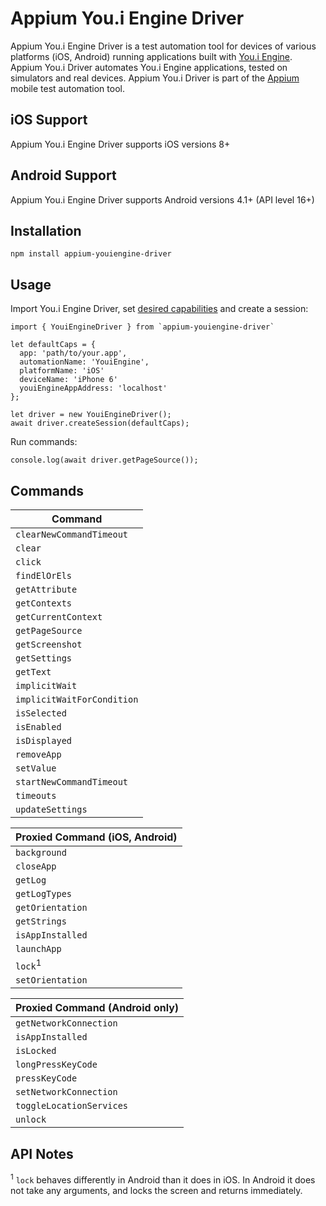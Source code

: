 Appium You.i Engine Driver
===================
Appium You.i Engine Driver is a test automation tool for devices of various platforms (iOS, Android) running applications built with [You.i Engine](http://www.youi.tv/youi-engine/). Appium You.i Driver automates You.i Engine applications, tested on simulators and real devices. Appium You.i Driver is part of the [Appium](https://github.com/appium/appium) mobile test automation tool.

## iOS Support
Appium You.i Engine Driver supports iOS versions 8+

## Android Support
Appium You.i Engine Driver supports Android versions 4.1+ (API level 16+)

## Installation
```
npm install appium-youiengine-driver
```

## Usage
Import You.i Engine Driver, set [desired capabilities](http://appium.io/slate/en/1.5/?javascript#appium-server-capabilities) and create a session:

```
import { YouiEngineDriver } from `appium-youiengine-driver`

let defaultCaps = {
  app: 'path/to/your.app',
  automationName: 'YouiEngine',
  platformName: 'iOS'
  deviceName: 'iPhone 6'
  youiEngineAppAddress: 'localhost'
};

let driver = new YouiEngineDriver();
await driver.createSession(defaultCaps);
```
Run commands:
```
console.log(await driver.getPageSource());

```
## Commands
|          Command           |
|----------------------------|
| `clearNewCommandTimeout`          |
| `clear`          |
| `click`                           |
| `findElOrEls`                     |
| `getAttribute`                    |
| `getContexts`                     |
| `getCurrentContext`               |
| `getPageSource`                   |
| `getScreenshot`                   |
| `getSettings`                     |
| `getText`                         |
| `implicitWait`                    |
| `implicitWaitForCondition`        |
| `isSelected`                      |
| `isEnabled`                       |
| `isDisplayed`                     |
| `removeApp`                       |
| `setValue`                        |
| `startNewCommandTimeout`          |
| `timeouts`                        |
| `updateSettings`                  |

| Proxied Command (iOS, Android) |
|----------------------------|
| `background`                      |
| `closeApp`                        |
| `getLog`                          |
| `getLogTypes`                     |
| `getOrientation`                  |
| `getStrings`                      |
| `isAppInstalled`                  |
| `launchApp`                       |
| `lock`<sup>1</sup>                |
| `setOrientation`                  |

| Proxied Command (Android only)    |
|----------------------------|
| `getNetworkConnection`            |
| `isAppInstalled`                  |
| `isLocked`                        |
| `longPressKeyCode`                |
| `pressKeyCode`                    |
| `setNetworkConnection`            |
| `toggleLocationServices`          |
| `unlock`                          |

## API Notes

<sup>1</sup> `lock` behaves differently in Android than it does in iOS. In Android it does not take any arguments, and locks the screen and returns immediately.
